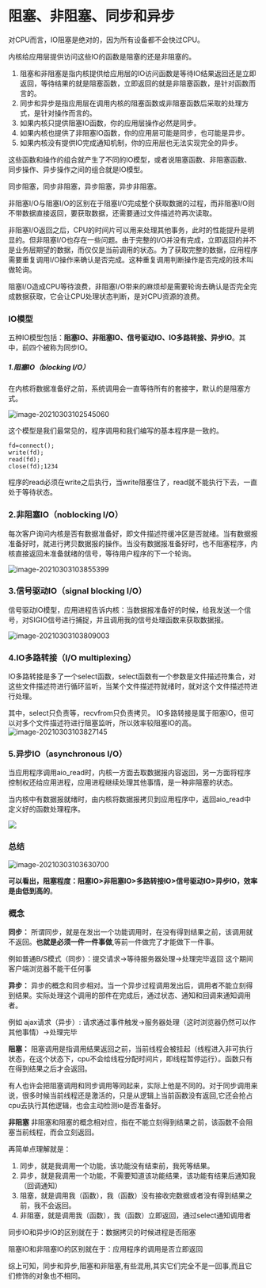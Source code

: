 # 阻塞、非阻塞、同步和异步

对CPU而言，IO阻塞是绝对的，因为所有设备都不会快过CPU。

内核给应用层提供访问这些IO的函数是阻塞的还是非阻塞的。

1. 阻塞和非阻塞是指内核提供给应用层的IO访问函数是等待IO结果返回还是立即返回，等待结果的就是阻塞函数，立即返回的就是非阻塞函数，是针对函数而言的。
2. 同步和异步是指应用层在调用内核的阻塞函数或非阻塞函数后采取的处理方式，是针对操作而言的。
3. 如果内核只提供阻塞IO函数，你的应用层操作必然是同步。
4. 如果内核也提供了非阻塞IO函数，你的应用层可能是同步，也可能是异步。
5. 如果内核没有提供IO完成通知机制，你的应用层也无法实现完全的异步。

这些函数和操作的组合就产生了不同的IO模型，或者说阻塞函数、非阻塞函数、同步操作、异步操作之间的组合就是IO模型。

同步阻塞，同步非阻塞，异步阻塞，异步非阻塞。



非阻塞I/O与阻塞I/O的区别在于阻塞I/O完成整个获取数据的过程，而非阻塞I/O则不带数据直接返回，要获取数据，还需要通过文件描述符再次读取。

非阻塞I/O返回之后，CPU的时间片可以用来处理其他事务，此时的性能提升是明显的。但非阻塞I/O也存在一些问题。由于完整的I/O并没有完成，立即返回的并不是业务层期望的数据，而仅仅是当前调用的状态。为了获取完整的数据，应用程序需要重复调用I/O操作来确认是否完成。这种重复调用判断操作是否完成的技术叫做轮询。

阻塞I/O造成CPU等待浪费，非阻塞I/O带来的麻烦却是需要轮询去确认是否完全完成数据获取，它会让CPU处理状态判断，是对CPU资源的浪费。



### IO模型

五种IO模型包括：**阻塞IO、非阻塞IO、信号驱动IO、IO多路转接、异步IO**。其中，前四个被称为同步IO。

##### 1.阻塞IO（blocking I/O）

在内核将数据准备好之前，系统调用会一直等待所有的套接字，默认的是阻塞方式。

![image-20210303102545060](https://i.loli.net/2021/03/03/3tRcIzXTNlO6UFw.png)

这个模型是我们最常见的，程序调用和我们编写的基本程序是一致的。

```
fd=connect();
write(fd);
read(fd);
close(fd);1234
```

程序的read必须在write之后执行，当write阻塞住了，read就不能执行下去，一直处于等待状态。

### 2.非阻塞IO（noblocking I/O）

每次客户询问内核是否有数据准备好，即文件描述符缓冲区是否就绪。当有数据报准备好时，就进行拷贝数据报的操作。当没有数据报准备好时，也不阻塞程序，内核直接返回未准备就绪的信号，等待用户程序的下一个轮询。

![image-20210303103855399](C:\Users\xuyingfeng\AppData\Roaming\Typora\typora-user-images\image-20210303103855399.png)

### 3.信号驱动IO（signal blocking I/O）

信号驱动IO模型，应用进程告诉内核：当数据报准备好的时候，给我发送一个信号，对SIGIO信号进行捕捉，并且调用我的信号处理函数来获取数据报。

![image-20210303103809003](C:\Users\xuyingfeng\AppData\Roaming\Typora\typora-user-images\image-20210303103809003.png)

### 4.IO多路转接（I/O multiplexing）

IO多路转接是多了一个select函数，select函数有一个参数是文件描述符集合，对这些文件描述符进行循环监听，当某个文件描述符就绪时，就对这个文件描述符进行处理。

其中，select只负责等，recvfrom只负责拷贝。
IO多路转接是属于阻塞IO，但可以对多个文件描述符进行阻塞监听，所以效率较阻塞IO的高。![image-20210303103827145](C:\Users\xuyingfeng\AppData\Roaming\Typora\typora-user-images\image-20210303103827145.png)

### 5.异步IO（asynchronous I/O）

当应用程序调用aio_read时，内核一方面去取数据报内容返回，另一方面将程序控制权还给应用进程，应用进程继续处理其他事情，是一种非阻塞的状态。

当内核中有数据报就绪时，由内核将数据报拷贝到应用程序中，返回aio_read中定义好的函数处理程序。

![](C:\Users\xuyingfeng\AppData\Roaming\Typora\typora-user-images\image-20210303103653192.png)

### 总结

![image-20210303103630700](C:\Users\xuyingfeng\AppData\Roaming\Typora\typora-user-images\image-20210303103630700.png)

**可以看出，阻塞程度：阻塞IO>非阻塞IO>多路转接IO>信号驱动IO>异步IO，效率是由低到高的**。

### 概念

**同步：**
所谓同步，就是在发出一个功能调用时，在没有得到结果之前，该调用就不返回。**也就是必须一件一件事做**,等前一件做完了才能做下一件事。

例如普通B/S模式（同步）：提交请求->等待服务器处理->处理完毕返回   这个期间客户端浏览器不能干任何事

**异步：**
异步的概念和同步相对。当一个异步过程调用发出后，调用者不能立刻得到结果。实际处理这个调用的部件在完成后，通过状态、通知和回调来通知调用者。

例如 ajax请求（异步）: 请求通过事件触发->服务器处理（这时浏览器仍然可以作其他事情）->处理完毕

**阻塞：**
阻塞调用是指调用结果返回之前，当前线程会被挂起（线程进入非可执行状态，在这个状态下，cpu不会给线程分配时间片，即线程暂停运行）。函数只有在得到结果之后才会返回。

有人也许会把阻塞调用和同步调用等同起来，实际上他是不同的。对于同步调用来说，很多时候当前线程还是激活的，只是从逻辑上当前函数没有返回,它还会抢占cpu去执行其他逻辑，也会主动检测io是否准备好。

**非阻塞**
非阻塞和阻塞的概念相对应，指在不能立刻得到结果之前，该函数不会阻塞当前线程，而会立刻返回。

再简单点理解就是：

1. 同步，就是我调用一个功能，该功能没有结束前，我死等结果。
2. 异步，就是我调用一个功能，不需要知道该功能结果，该功能有结果后通知我（回调通知）
3. 阻塞，就是调用我（函数），我（函数）没有接收完数据或者没有得到结果之前，我不会返回。
4. 非阻塞，就是调用我（函数），我（函数）立即返回，通过select通知调用者

同步IO和异步IO的区别就在于：数据拷贝的时候进程是否阻塞

阻塞IO和非阻塞IO的区别就在于：应用程序的调用是否立即返回

综上可知，同步和异步,阻塞和非阻塞,有些混用,其实它们完全不是一回事,而且它们修饰的对象也不相同。